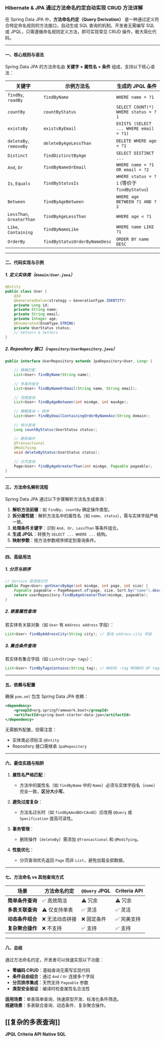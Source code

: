 
### Hibernate & JPA 通过方法命名约定自动实现 CRUD 方法详解

在 Spring Data JPA 中，**方法命名约定（Query Derivation）** 是一种通过定义符合特定命名规则的方法接口，自动生成 SQL 查询的机制。开发者无需编写 SQL 或 JPQL，只需遵循命名规则定义方法，即可实现常见 CRUD 操作，极大简化代码。

---

#### 一、核心规则与语法

Spring Data JPA 的方法命名由 **关键字 + 属性名 + 条件** 组成，支持以下核心语法：

| 关键字                       | 示例方法名                         | 生成的 JPQL 条件                              |
| ------------------------- | ----------------------------- | ---------------------------------------- |
| `findBy`, `readBy`        | `findByName`                  | `WHERE name = ?1`                        |
| `countBy`                 | `countByStatus`               | `SELECT COUNT(*) WHERE status = ?1`      |
| `existsBy`                | `existsByEmail`               | `EXISTS (SELECT ... WHERE email = ?1)`   |
| `deleteBy`, `removeBy`    | `deleteByAgeLessThan`         | `DELETE WHERE age < ?1`                  |
| `Distinct`                | `findDistinctByAge`           | `SELECT DISTINCT ...`                    |
| `And`, `Or`               | `findByNameOrEmail`           | `WHERE name = ?1 OR email = ?2`          |
| `Is`, `Equals`            | `findByStatusIs`              | `WHERE status = ?1` (等价于 `findByStatus`) |
| `Between`                 | `findByAgeBetween`            | `WHERE age BETWEEN ?1 AND ?2`            |
| `LessThan`, `GreaterThan` | `findByAgeLessThan`           | `WHERE age < ?1`                         |
| `Like`, `Containing`      | `findByNameLike`              | `WHERE name LIKE ?1`                     |
| `OrderBy`                 | `findByStatusOrderByNameDesc` | `ORDER BY name DESC`                     |

---

#### 二、代码实现与示例

##### 1. 定义实体类（`domain/User.java`）
```java
@Entity
public class User {
    @Id
    @GeneratedValue(strategy = GenerationType.IDENTITY)
    private Long id;
    private String name;
    private String email;
    private Integer age;
    @Enumerated(EnumType.STRING)
    private UserStatus status;
    // Getters & Setters
}
```

##### 2. Repository 接口（`repository/UserRepository.java`）
```java
public interface UserRepository extends JpaRepository<User, Long> {
    
    // 精确匹配
    List<User> findByName(String name);
    
    // 多条件组合
    List<User> findByNameOrEmail(String name, String email);
    
    // 范围查询
    List<User> findByAgeBetween(int minAge, int maxAge);
    
    // 模糊查询 + 排序
    List<User> findByEmailContainingOrderByNameAsc(String domain);
    
    // 统计查询
    Long countByStatus(UserStatus status);
    
    // 删除操作
    @Transactional
    @Modifying
    void deleteByStatus(UserStatus status);
    
    // 分页查询
    Page<User> findByAgeGreaterThan(int minAge, Pageable pageable);
}
```

---

#### 三、方法命名解析流程

Spring Data JPA 通过以下步骤解析方法名生成查询：

1. **解析方法前缀**：如 `findBy`、`countBy` 确定操作类型。
2. **拆分属性链**：解析方法名中的属性名（如 `name`、`status`），需与实体字段严格一致。
3. **处理条件关键字**：识别 `And`、`Or`、`LessThan` 等条件组合。
4. **生成 JPQL**：转换为 `SELECT ... WHERE ...` 结构。
5. **映射参数**：按方法参数顺序绑定到查询条件。

---

#### 四、高级用法

##### 1. 分页与排序
```java
// Service 层调用分页
public Page<User> getUsersByAge(int minAge, int page, int size) {
    Pageable pageable = PageRequest.of(page, size, Sort.by("name").descending());
    return userRepository.findByAgeGreaterThan(minAge, pageable);
}
```

##### 2. 嵌套属性查询
若实体有关联对象（如 `User` 有 `Address address` 字段）：
```java
List<User> findByAddressCity(String city); // 查询 address.city 字段
```

##### 3. 集合条件查询
若实体有集合字段（如 `List<String> tags`）：
```java
List<User> findByTagsContains(String tag); // WHERE :tag MEMBER OF tags
```

---

#### 五、依赖与配置

确保 `pom.xml` 包含 Spring Data JPA 依赖：
```xml
<dependency>
    <groupId>org.springframework.boot</groupId>
    <artifactId>spring-boot-starter-data-jpa</artifactId>
</dependency>
```

无需额外配置，但需注意：
- 实体类必须标注 `@Entity`
- Repository 接口需继承 `JpaRepository`

---

#### 六、最佳实践与陷阱

1. **属性名严格匹配**：
   - 方法中的属性名（如 `findByName` 中的 `Name`）必须与实体字段名（`name`）完全一致，**区分大小写**。

2. **避免过度复杂**：
   - 方法名过长时（如 `findByAAndBOrCAndD`）应改用 `@Query` 或 `Specification` 提高可读性。

3. **事务管理**：
   - 删除操作（`deleteBy`）需添加 `@Transactional` 和 `@Modifying`。

4. **性能优化**：
   - 分页查询优先返回 `Page` 而非 `List`，避免加载全部数据。

---

#### 七、方法命名 vs 其他查询方式

| 场景                  | 方法命名约定          | `@Query` JPQL        | Criteria API       |
|-----------------------|-----------------------|-----------------------|-----------------------|
| **简单条件查询**       | ✅ 高效简洁           | ⚠️ 冗余              | ⚠️ 冗余              |
| **多表关联查询**       | ⚠️ 仅支持单表        | ✅ 灵活              | ✅ 灵活              |
| **动态条件组合**       | ❌ 无法动态拼接       | ❌ 固定条件           | ✅ 完美支持          |
| **复杂聚合操作**       | ❌ 不支持            | ✅ 支持              | ✅ 支持              |

---

#### 八、总结

通过方法命名约定，开发者可以快速实现以下功能：

- **零编码 CRUD**：基础查询无需写实现代码
- **条件自由组合**：通过 `And` / `Or` 连接多个字段
- **分页排序集成**：天然支持 `Pageable` 参数
- **类型安全验证**：编译时检查属性名合法性

**适用场景**：单表简单查询、快速原型开发、标准化条件筛选。  
**规避场景**：多表联合查询、动态条件、复杂聚合操作。

##  [[复杂的多表查询]]

**JPQL**
**Criteria API**
**Native SQL**